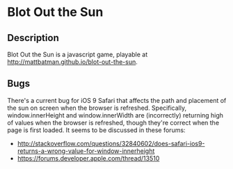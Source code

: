 # Blot Out the Sun
## Description
Blot Out the Sun is a javascript game, playable at http://mattbatman.github.io/blot-out-the-sun.
## Bugs
There's a current bug for iOS 9 Safari that affects the path and placement of the sun on screen when the browser is refreshed. Specifically, window.innerHeight and window.innerWidth are (incorrectly) returning high of values when the browser is refreshed, though they're correct when the page is first loaded.
It seems to be discussed in these forums:
* http://stackoverflow.com/questions/32840602/does-safari-ios9-returns-a-wrong-value-for-window-innerheight
* https://forums.developer.apple.com/thread/13510
